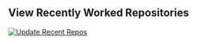 ## View Recently Worked Repositories

[![Update Recent Repos](https://github.com/felipealfonsog/felipealfonsog/actions/workflows/listrepos.yml/badge.svg)](https://github.com/felipealfonsog/felipealfonsog/actions/workflows/listrepos.yml)


  <!-- START_SECTION:repos -->
  <!-- Dynamically insert the list of repositories here -->
  <!-- END_SECTION:repos -->

